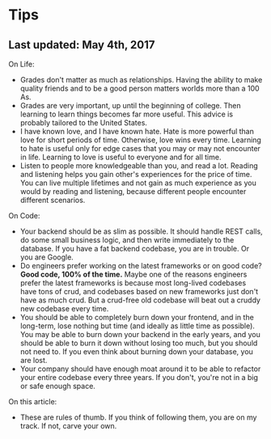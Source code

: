 # Tips

## Last updated: May 4th, 2017

On Life:
- Grades don't matter as much as relationships. Having the ability to make quality friends and to be a good person matters worlds more than a 100 As.
- Grades are very important, up until the beginning of college. Then learning to learn things becomes far more useful. This advice is probably tailored to the United States.
- I have known love, and I have known hate. Hate is more powerful than love for short periods of time. Otherwise, love wins every time. Learning to hate is useful only for edge cases that you may or may not encounter in life. Learning to love is useful to everyone and for all time.
- Listen to people more knowledgeable than you, and read a lot. Reading and listening helps you gain other's experiences for the price of time. You can live multiple lifetimes and not gain as much experience as you would by reading and listening, because different people encounter different scenarios.

On Code:
- Your backend should be as slim as possible. It should handle REST calls, do some small business logic, and then write immediately to the database. If you have a fat backend codebase, you are in trouble. Or you are Google.
- Do engineers prefer working on the latest frameworks or on good code? **Good code, 100% of the time.** Maybe one of the reasons engineers prefer the latest frameworks is because most long-lived codebases have tons of crud, and codebases based on new frameworks just don't have as much crud. But a crud-free old codebase will beat out a cruddy new codebase every time.
- You should be able to completely burn down your frontend, and in the long-term, lose nothing but time (and ideally as little time as possible). You may be able to burn down your backend in the early years, and you should be able to burn it down without losing too much, but you should not need to. If you even think about burning down your database, you are lost.
- Your company should have enough moat around it to be able to refactor your entire codebase every three years. If you don't, you're not in a big or safe enough space.

On this article:
- These are rules of thumb. If you think of following them, you are on my track. If not, carve your own.
